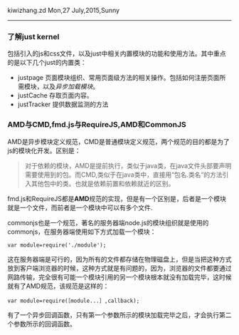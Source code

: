 kiwizhang.zd Mon,27 July,2015,Sunny
_________________
### 了解just kernel
   包括引入的js和css文件，以及just中相关内置模块的功能和使用方法。其中重点的是以下几个just的内置类：
   
   * justpage 页面模块组织、常用页面级方法的相关操作。包括如何注册页面所需模块，以及*异步加载模块*。
   * justCache 存取页面内容。
   * justTracker 提供数据监测的方法
   
### AMD与CMD,fmd.js与RequireJS,AMD和CommonJS

   AMD是异步模块定义规范，CMD是普通模块定义规范，两个规范的目的都是为了js的模块化开发。区别是：
   > 对于依赖的模块，AMD是提前执行，类似于java类，在java文件头部要声明需要使用到的包。而CMD,类似于在java类中，直接用“包名.类名“的方法引入其他包中的类。也就是依赖前置和依赖就近的区别。
   
   fmd.js和RequireJS都是**AMD**规范的实现，但是有一个区别是，后者是一个模块就是一个文件，而前者是一个模块中可以有多个文件.
   
   commonjs也是一个规范，著名的服务器端node.js的模块组织就是使用的commonjs，在服务器端使用如下方式加载一个模块：
   
   ```
   var module=require('./module');
   
   ```
   这在服务器端是可行的，因为所有的文件都存储在物理磁盘上，但是当把这种方式放到客户端浏览器的时候，这种方式就是有问题的，因为，浏览器的文件都要通过网路传输，完全很有可能一个模块引用的另一个模块根本就没有加载完毕，这时候就有了AMD规范，该规范是这样的：
   
   ```
   var module=require(［module...］,callback);
   
   ```
   有了一个异步回调函数，只有第一个参数所示的模块加载完毕之后，才会执行第二个参数所示的回调函数。
   
   
   
   
     
      
